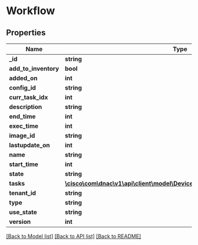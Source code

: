 # Workflow

## Properties
Name | Type | Description | Notes
------------ | ------------- | ------------- | -------------
**_id** | **string** |  | [optional] 
**add_to_inventory** | **bool** |  | [optional] 
**added_on** | **int** |  | [optional] 
**config_id** | **string** |  | [optional] 
**curr_task_idx** | **int** |  | [optional] 
**description** | **string** |  | [optional] 
**end_time** | **int** |  | [optional] 
**exec_time** | **int** |  | [optional] 
**image_id** | **string** |  | [optional] 
**lastupdate_on** | **int** |  | [optional] 
**name** | **string** |  | [optional] 
**start_time** | **int** |  | [optional] 
**state** | **string** |  | [optional] 
**tasks** | [**\cisco\com\dnac\v1\api\client\model\DeviceInnerSystemResetWorkflowTasks[]**](DeviceInnerSystemResetWorkflowTasks.md) |  | [optional] 
**tenant_id** | **string** |  | [optional] 
**type** | **string** |  | [optional] 
**use_state** | **string** |  | [optional] 
**version** | **int** |  | [optional] 

[[Back to Model list]](../README.md#documentation-for-models) [[Back to API list]](../README.md#documentation-for-api-endpoints) [[Back to README]](../README.md)


